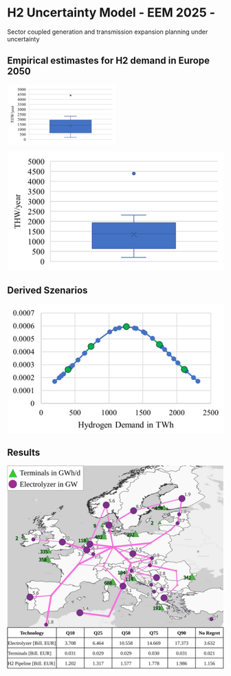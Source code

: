 # H2 Uncertainty Model - EEM 2025 -
Sector coupled generation and transmission expansion planning under uncertainty

## Empirical estimastes for H2 demand in Europe 2050
<img src="https://github.com/bernemax/H2_Demand_Uncertainty-EEM_2025-/blob/main/Pictures/Hydrogen%20Demand%20Distribution.png" width=50% height=50%>

![](https://github.com/bernemax/H2_Demand_Uncertainty-EEM_2025-/blob/main/Pictures/Hydrogen%20Demand%20Distribution.png)

## Derived Szenarios

![](https://github.com/bernemax/H2_Demand_Uncertainty-EEM_2025-/blob/main/Pictures/Approximated%20Hydrogen%20demand%20distribution.png)

## Results

![](https://github.com/bernemax/H2_Demand_Uncertainty-EEM_2025-/blob/main/Pictures/H2_Infrastructure_Map.svg)
